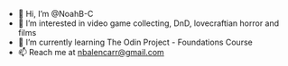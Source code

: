 - 👋 Hi, I’m @NoahB-C
- 👀 I’m interested in video game collecting, DnD, lovecraftian horror and films
- 🌱 I’m currently learning The Odin Project - Foundations Course
- 📫 Reach me at nbalencarr@gmail.com

<!---
NbCarr/NbCarr is a ✨ special ✨ repository because its `README.md` (this file) appears on your GitHub profile.
You can click the Preview link to take a look at your changes.
--->
